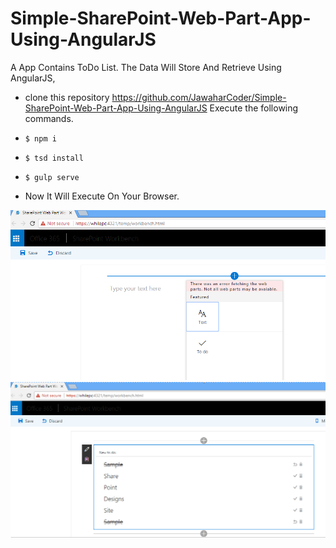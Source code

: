 # Simple-SharePoint-Web-Part-App-Using-AngularJS
A App Contains ToDo List. The Data Will Store And Retrieve Using AngularJS,


- clone this repository  https://github.com/JawaharCoder/Simple-SharePoint-Web-Part-App-Using-AngularJS
Execute the following commands.

- `$ npm i`
- `$ tsd install`
- `$ gulp serve`
- Now It Will Execute On Your Browser.

![Alt text](/SCREENSHOT/demo1.PNG?raw=true "SharePoint Web Part Output")
![Alt text](/SCREENSHOT/demo2.PNG?raw=true "SharePoint Web Part Output")
